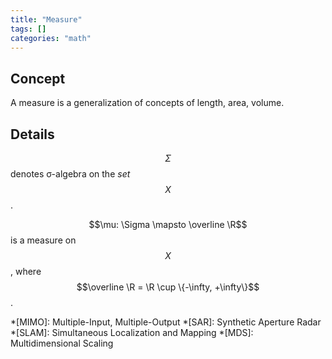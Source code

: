 ```yaml
---
title: "Measure"
tags: []
categories: "math"
---
```


## Concept
A measure is a generalization of concepts of length, area, volume.

## Details
$$\Sigma$$ denotes σ-algebra on the *set* $$X$$.

$$\mu: \Sigma \mapsto \overline \R$$ is a measure on $$X$$, where $$\overline \R = \R \cup \{-\infty, +\infty\}$$.

*[MIMO]: Multiple-Input, Multiple-Output
*[SAR]: Synthetic Aperture Radar
*[SLAM]: Simultaneous Localization and Mapping
*[MDS]: Multidimensional Scaling